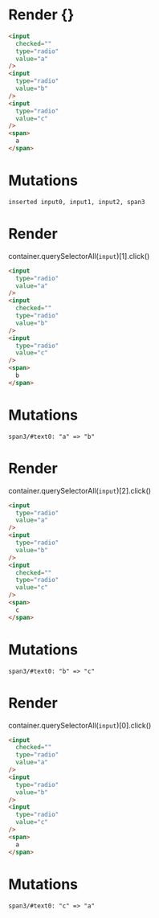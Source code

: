 # Render {}
```html
<input
  checked=""
  type="radio"
  value="a"
/>
<input
  type="radio"
  value="b"
/>
<input
  type="radio"
  value="c"
/>
<span>
  a
</span>
```

# Mutations
```
inserted input0, input1, input2, span3
```


# Render 
container.querySelectorAll(`input`)[1].click()

```html
<input
  type="radio"
  value="a"
/>
<input
  checked=""
  type="radio"
  value="b"
/>
<input
  type="radio"
  value="c"
/>
<span>
  b
</span>
```

# Mutations
```
span3/#text0: "a" => "b"
```


# Render 
container.querySelectorAll(`input`)[2].click()

```html
<input
  type="radio"
  value="a"
/>
<input
  type="radio"
  value="b"
/>
<input
  checked=""
  type="radio"
  value="c"
/>
<span>
  c
</span>
```

# Mutations
```
span3/#text0: "b" => "c"
```


# Render 
container.querySelectorAll(`input`)[0].click()

```html
<input
  checked=""
  type="radio"
  value="a"
/>
<input
  type="radio"
  value="b"
/>
<input
  type="radio"
  value="c"
/>
<span>
  a
</span>
```

# Mutations
```
span3/#text0: "c" => "a"
```
